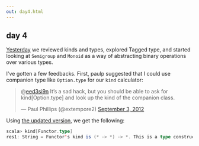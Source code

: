 ```yaml
---
out: day4.html
---
```


  [day3]: $linkBase$/learning-scalaz/day3

day 4
-----

[Yesterday][day3] we reviewed kinds and types, explored Tagged type, and started looking at `Semigroup` and `Monoid` as a way of abstracting binary operations over various types.

I've gotten a few feedbacks. First, paulp suggested that I could use companion type like `Option.type` for our `kind` calculator:

<blockquote class="twitter-tweet"><p>@<a href="https://twitter.com/eed3si9n">eed3si9n</a> It’s a sad hack, but you should be able to ask for kind[Option.type] and look up the kind of the companion class.</p>&mdash; Paul Phillips (@extempore2) <a href="https://twitter.com/extempore2/status/242672251533676544">September 3, 2012</a></blockquote>
<script async src="//platform.twitter.com/widgets.js" charset="utf-8"></script>

Using [the updated version](https://gist.github.com/3610635), we get the following:

```scala
scala> kind[Functor.type]
res1: String = Functor's kind is (* -> *) -> *. This is a type constructor that takes type constructor(s): a higher-kinded type.
```
